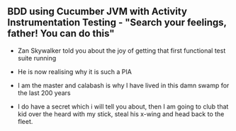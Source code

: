 ## BDD using Cucumber JVM with Activity Instrumentation Testing - "Search your feelings, father! You can do this"

* Zan Skywalker told you about the joy of getting that first functional test suite running
* He is now realising why it is such a PIA

* I am the master and calabash is why I have lived in this damn swamp for the last 200 years
* I do have a secret which i will tell you about, then I am going to club that kid over the heard with my stick, steal his x-wing and head back to the fleet.
